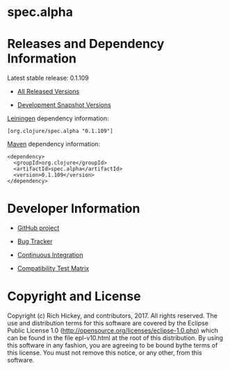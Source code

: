 spec.alpha
========================================

Releases and Dependency Information
========================================

Latest stable release: 0.1.109

* [All Released Versions](http://search.maven.org/#search%7Cgav%7C1%7Cg%3A%22org.clojure%22%20AND%20a%3A%22spec.alpha%22)

* [Development Snapshot Versions](https://oss.sonatype.org/index.html#nexus-search;gav~org.clojure~spec.alpha~~~)

[Leiningen](https://github.com/technomancy/leiningen) dependency information:

    [org.clojure/spec.alpha "0.1.109"]

[Maven](http://maven.apache.org/) dependency information:

    <dependency>
      <groupId>org.clojure</groupId>
      <artifactId>spec.alpha</artifactId>
      <version>0.1.109</version>
    </dependency>

Developer Information
========================================

* [GitHub project](https://github.com/clojure/spec.alpha)

* [Bug Tracker](http://dev.clojure.org/jira/browse/CLJ)

* [Continuous Integration](http://build.clojure.org/job/spec.alpha/)

* [Compatibility Test Matrix](http://build.clojure.org/job/spec.alpha-test-matrix/)


Copyright and License
========================================

Copyright (c) Rich Hickey, and contributors, 2017. All rights reserved.  The use and distribution terms for this software are covered by the Eclipse Public License 1.0 (http://opensource.org/licenses/eclipse-1.0.php) which can be found in the file epl-v10.html at the root of this distribution. By using this software in any fashion, you are agreeing to be bound bythe terms of this license.  You must not remove this notice, or any other, from this software.
